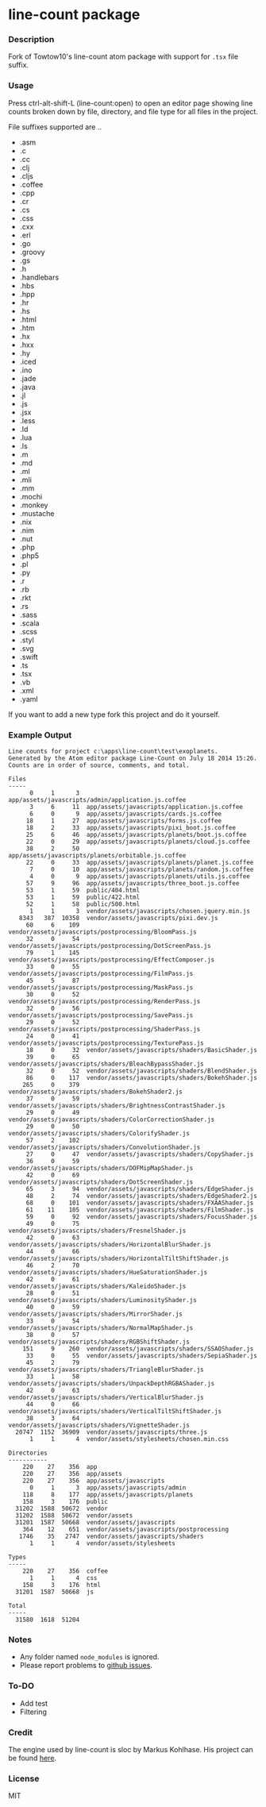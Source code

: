 # line-count package

### Description

Fork of Towtow10's line-count atom package with support for `.tsx` file suffix.

### Usage

Press ctrl-alt-shift-L (line-count:open) to open an editor page showing line counts broken down by file, directory, and file type for all files in the project.

File suffixes supported are ..

- .asm
- .c
- .cc
- .clj
- .cljs
- .coffee
- .cpp
- .cr
- .cs
- .css
- .cxx
- .erl
- .go
- .groovy
- .gs
- .h
- .handlebars
- .hbs
- .hpp
- .hr
- .hs
- .html
- .htm
- .hx
- .hxx
- .hy
- .iced
- .ino
- .jade
- .java
- .jl
- .js
- .jsx
- .less
- .ld
- .lua
- .ls
- .m
- .md
- .ml
- .mli
- .mm
- .mochi
- .monkey
- .mustache
- .nix
- .nim
- .nut
- .php
- .php5
- .pl
- .py
- .r
- .rb
- .rkt
- .rs
- .sass
- .scala
- .scss
- .styl
- .svg
- .swift
- .ts
- .tsx
- .vb
- .xml
- .yaml

If you want to add a new type fork this project and do it yourself.

### Example Output

    Line counts for project c:\apps\line-count\test\exoplanets.
    Generated by the Atom editor package Line-Count on July 18 2014 15:26.
    Counts are in order of source, comments, and total.

    Files
    -----
          0     1      3  app/assets/javascripts/admin/application.js.coffee
          3     6     11  app/assets/javascripts/application.js.coffee
          6     0      9  app/assets/javascripts/cards.js.coffee
         18     1     27  app/assets/javascripts/forms.js.coffee
         18     2     33  app/assets/javascripts/pixi_boot.js.coffee
         25     6     46  app/assets/javascripts/planets/boot.js.coffee
         22     0     29  app/assets/javascripts/planets/cloud.js.coffee
         38     2     50  app/assets/javascripts/planets/orbitable.js.coffee
         22     0     33  app/assets/javascripts/planets/planet.js.coffee
          7     0     10  app/assets/javascripts/planets/random.js.coffee
          4     0      9  app/assets/javascripts/planets/utils.js.coffee
         57     9     96  app/assets/javascripts/three_boot.js.coffee
         53     1     59  public/404.html
         53     1     59  public/422.html
         52     1     58  public/500.html
          1     1      3  vendor/assets/javascripts/chosen.jquery.min.js
       8343   387  10358  vendor/assets/javascripts/pixi.dev.js
         60     6    109  vendor/assets/javascripts/postprocessing/BloomPass.js
         32     0     54  vendor/assets/javascripts/postprocessing/DotScreenPass.js
         79     1    145  vendor/assets/javascripts/postprocessing/EffectComposer.js
         33     0     55  vendor/assets/javascripts/postprocessing/FilmPass.js
         45     5     87  vendor/assets/javascripts/postprocessing/MaskPass.js
         30     0     52  vendor/assets/javascripts/postprocessing/RenderPass.js
         32     0     56  vendor/assets/javascripts/postprocessing/SavePass.js
         29     0     52  vendor/assets/javascripts/postprocessing/ShaderPass.js
         24     0     41  vendor/assets/javascripts/postprocessing/TexturePass.js
         18     0     32  vendor/assets/javascripts/shaders/BasicShader.js
         39     0     65  vendor/assets/javascripts/shaders/BleachBypassShader.js
         32     0     52  vendor/assets/javascripts/shaders/BlendShader.js
         86     0    117  vendor/assets/javascripts/shaders/BokehShader.js
        265     0    379  vendor/assets/javascripts/shaders/BokehShader2.js
         37     0     59  vendor/assets/javascripts/shaders/BrightnessContrastShader.js
         29     0     49  vendor/assets/javascripts/shaders/ColorCorrectionShader.js
         29     0     50  vendor/assets/javascripts/shaders/ColorifyShader.js
         57     2    102  vendor/assets/javascripts/shaders/ConvolutionShader.js
         27     0     47  vendor/assets/javascripts/shaders/CopyShader.js
         36     0     59  vendor/assets/javascripts/shaders/DOFMipMapShader.js
         42     0     69  vendor/assets/javascripts/shaders/DotScreenShader.js
         65     3     94  vendor/assets/javascripts/shaders/EdgeShader.js
         48     2     74  vendor/assets/javascripts/shaders/EdgeShader2.js
         68     0    101  vendor/assets/javascripts/shaders/FXAAShader.js
         61    11    105  vendor/assets/javascripts/shaders/FilmShader.js
         59     0     92  vendor/assets/javascripts/shaders/FocusShader.js
         49     0     75  vendor/assets/javascripts/shaders/FresnelShader.js
         42     0     63  vendor/assets/javascripts/shaders/HorizontalBlurShader.js
         44     0     66  vendor/assets/javascripts/shaders/HorizontalTiltShiftShader.js
         46     2     70  vendor/assets/javascripts/shaders/HueSaturationShader.js
         42     0     61  vendor/assets/javascripts/shaders/KaleidoShader.js
         28     0     51  vendor/assets/javascripts/shaders/LuminosityShader.js
         40     0     59  vendor/assets/javascripts/shaders/MirrorShader.js
         33     0     54  vendor/assets/javascripts/shaders/NormalMapShader.js
         38     0     57  vendor/assets/javascripts/shaders/RGBShiftShader.js
        151     9    260  vendor/assets/javascripts/shaders/SSAOShader.js
         33     0     55  vendor/assets/javascripts/shaders/SepiaShader.js
         45     2     79  vendor/assets/javascripts/shaders/TriangleBlurShader.js
         33     1     58  vendor/assets/javascripts/shaders/UnpackDepthRGBAShader.js
         42     0     63  vendor/assets/javascripts/shaders/VerticalBlurShader.js
         44     0     66  vendor/assets/javascripts/shaders/VerticalTiltShiftShader.js
         38     3     64  vendor/assets/javascripts/shaders/VignetteShader.js
      20747  1152  36909  vendor/assets/javascripts/three.js
          1     1      4  vendor/assets/stylesheets/chosen.min.css

    Directories
    -----------
        220    27    356  app
        220    27    356  app/assets
        220    27    356  app/assets/javascripts
          0     1      3  app/assets/javascripts/admin
        118     8    177  app/assets/javascripts/planets
        158     3    176  public
      31202  1588  50672  vendor
      31202  1588  50672  vendor/assets
      31201  1587  50668  vendor/assets/javascripts
        364    12    651  vendor/assets/javascripts/postprocessing
       1746    35   2747  vendor/assets/javascripts/shaders
          1     1      4  vendor/assets/stylesheets

    Types
    -----
        220    27    356  coffee
          1     1      4  css
        158     3    176  html
      31201  1587  50668  js

    Total
    -----
      31580  1618  51204  

### Notes

- Any folder named `node_modules` is ignored.
- Please report problems to [github issues](https://github.com/mark-hahn/line-count/issues).

### To-DO

- Add test
- Filtering

### Credit
The engine used by line-count is sloc by Markus Kohlhase.  His project can be found [here](https://github.com/flosse/sloc).

### License
MIT
